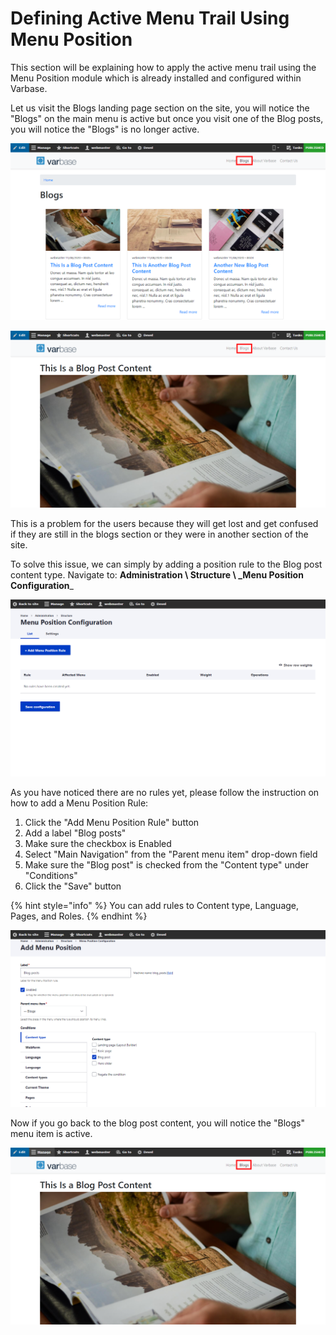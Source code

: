 # Defining Active Menu Trail Using Menu Position

This section will be explaining how to apply the active menu trail using the Menu Position module which is already installed and configured within Varbase.

Let us visit the Blogs landing page section on the site, you will notice the "Blogs" on the main menu is active but once you visit one of the Blog posts, you will notice the "Blogs" is no longer active.

![Blogs menu item is active](<../../../drupal-platform-docs/.gitbook/assets/image (37).png>)

![Blogs menu item is no longer active after visiting the Blog post item](<../../../drupal-platform-docs/.gitbook/assets/image (38).png>)

This is a problem for the users because they will get lost and get confused if they are still in the blogs section or they were in another section of the site.

To solve this issue, we can simply by adding a position rule to the Blog post content type. Navigate to: **Administration \ Structure \ \_Menu Position Configuration**\_

![Menu Position Configuration section page with empty rules list](<../../../drupal-platform-docs/.gitbook/assets/image (39).png>)

As you have noticed there are no rules yet, please follow the instruction on how to add a Menu Position Rule:

1. Click the "Add Menu Position Rule" button
2. Add a label "Blog posts"
3. Make sure the checkbox is Enabled
4. Select "Main Navigation" from the "Parent menu item" drop-down field
5. Make sure the "Blog post" is checked from the "Content type" under "Conditions"
6. Click the "Save" button

{% hint style="info" %}
You can add rules to Content type, Language, Pages, and Roles.
{% endhint %}

![Adding new Menu Postion](<../../../drupal-platform-docs/.gitbook/assets/image (40).png>)

Now if you go back to the blog post content, you will notice the "Blogs" menu item is active.

![](<../../../drupal-platform-docs/.gitbook/assets/image (42).png>)
